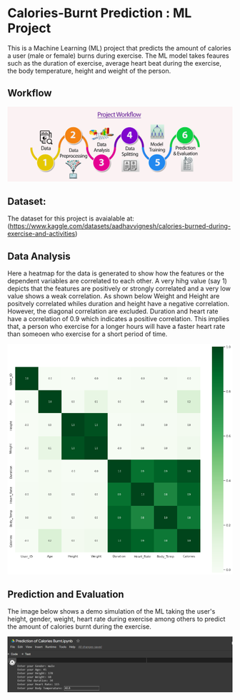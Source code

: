 
# Calories-Burnt Prediction : ML Project
This is a Machine Learning (ML) project that predicts the amount of calories a user (male or female) burns during exercise. The ML model takes feaures such as the duration of exercise, average heart beat during the exercise, the body temperature, height and weight of the person.


## Workflow

![Workflow](https://github.com/Brafamous/Machine-Learning_Regression/blob/main/Machine-Learning-Project.jpg)


## Dataset:
The dataset for this project is avaialable at: (https://www.kaggle.com/datasets/aadhavvignesh/calories-burned-during-exercise-and-activities)


## Data Analysis
Here a heatmap for the data is generated to show how the features or the dependent variables are correlated to each other. A very hihg value (say 1) depicts that the features are positively or strongly correlated and a very low value shows a weak correlation. As shown below Weight and Height are positvely correlated whiles duration and height have a negative correlation. However, the diagonal correlation are excluded. Duration and heart rate have a correlation of 0.9 which indicates a positive correlation. This implies that, a person who exercise for a longer hours will have a faster heart rate than someoen who exercise for a short period of time.

![Heatmap](https://github.com/Brafamous/ML-Calories-Burnt-Prediction/blob/main/Heatmap.png)


## Prediction and Evaluation
The image below shows a demo simulation of the ML taking the user's height, gender, weight, heart rate during exercise among others to predict the amount of calories burnt during the exercise.

![Heatmap](https://github.com/Brafamous/ML-Calories-Burnt-Prediction/blob/main/Prediction_test.PNG)
